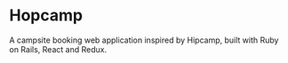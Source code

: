 # Hopcamp

A campsite booking web application inspired by Hipcamp, built with Ruby on Rails, React and Redux. 



